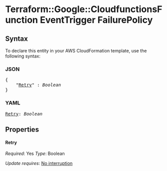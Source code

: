# Terraform::Google::CloudfunctionsFunction EventTrigger FailurePolicy

## Syntax

To declare this entity in your AWS CloudFormation template, use the following syntax:

### JSON

<pre>
{
    "<a href="#retry" title="Retry">Retry</a>" : <i>Boolean</i>
}
</pre>

### YAML

<pre>
<a href="#retry" title="Retry">Retry</a>: <i>Boolean</i>
</pre>

## Properties

#### Retry

_Required_: Yes
_Type_: Boolean

_Update requires_: [No interruption](https://docs.aws.amazon.com/AWSCloudFormation/latest/UserGuide/using-cfn-updating-stacks-update-behaviors.html#update-no-interrupt)

